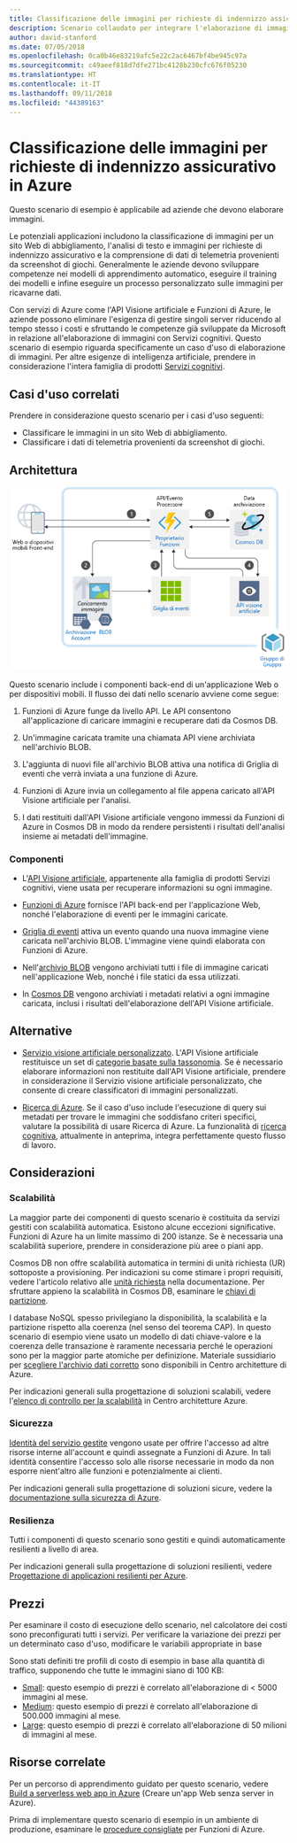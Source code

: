 ```yaml
---
title: Classificazione delle immagini per richieste di indennizzo assicurativo in Azure
description: Scenario collaudato per integrare l'elaborazione di immagini nelle applicazioni Azure.
author: david-stanford
ms.date: 07/05/2018
ms.openlocfilehash: 0ca0b46e83219afc5e22c2ac6467bf4be945c97a
ms.sourcegitcommit: c49aeef818d7dfe271bc4128b230cfc676f05230
ms.translationtype: HT
ms.contentlocale: it-IT
ms.lasthandoff: 09/11/2018
ms.locfileid: "44389163"
---
```

# <a name="image-classification-for-insurance-claims-on-azure"></a>Classificazione delle immagini per richieste di indennizzo assicurativo in Azure

Questo scenario di esempio è applicabile ad aziende che devono elaborare immagini.

Le potenziali applicazioni includono la classificazione di immagini per un sito Web di abbigliamento, l'analisi di testo e immagini per richieste di indennizzo assicurativo e la comprensione di dati di telemetria provenienti da screenshot di giochi. Generalmente le aziende devono sviluppare competenze nei modelli di apprendimento automatico, eseguire il training dei modelli e infine eseguire un processo personalizzato sulle immagini per ricavarne dati.

Con servizi di Azure come l'API Visione artificiale e Funzioni di Azure, le aziende possono eliminare l'esigenza di gestire singoli server riducendo al tempo stesso i costi e sfruttando le competenze già sviluppate da Microsoft in relazione all'elaborazione di immagini con Servizi cognitivi. Questo scenario di esempio riguarda specificamente un caso d'uso di elaborazione di immagini. Per altre esigenze di intelligenza artificiale, prendere in considerazione l'intera famiglia di prodotti [Servizi cognitivi][cognitive-docs].

## <a name="related-use-cases"></a>Casi d'uso correlati

Prendere in considerazione questo scenario per i casi d'uso seguenti:

* Classificare le immagini in un sito Web di abbigliamento.
* Classificare i dati di telemetria provenienti da screenshot di giochi.

## <a name="architecture"></a>Architettura

![Architettura di app intelligenti: visione artificiale][architecture-computer-vision]

Questo scenario include i componenti back-end di un'applicazione Web o per dispositivi mobili. Il flusso dei dati nello scenario avviene come segue:

1. Funzioni di Azure funge da livello API. Le API consentono all'applicazione di caricare immagini e recuperare dati da Cosmos DB.

2. Un'immagine caricata tramite una chiamata API viene archiviata nell'archivio BLOB.

3. L'aggiunta di nuovi file all'archivio BLOB attiva una notifica di Griglia di eventi che verrà inviata a una funzione di Azure.

4. Funzioni di Azure invia un collegamento al file appena caricato all'API Visione artificiale per l'analisi.

5. I dati restituiti dall'API Visione artificiale vengono immessi da Funzioni di Azure in Cosmos DB in modo da rendere persistenti i risultati dell'analisi insieme ai metadati dell'immagine.

### <a name="components"></a>Componenti

* L'[API Visione artificiale][computer-vision-docs], appartenente alla famiglia di prodotti Servizi cognitivi, viene usata per recuperare informazioni su ogni immagine.

* [Funzioni di Azure][functions-docs] fornisce l'API back-end per l'applicazione Web, nonché l'elaborazione di eventi per le immagini caricate.

* [Griglia di eventi][eventgrid-docs] attiva un evento quando una nuova immagine viene caricata nell'archivio BLOB. L'immagine viene quindi elaborata con Funzioni di Azure.

* Nell'[archivio BLOB][storage-docs] vengono archiviati tutti i file di immagine caricati nell'applicazione Web, nonché i file statici da essa utilizzati.

* In [Cosmos DB][cosmos-docs] vengono archiviati i metadati relativi a ogni immagine caricata, inclusi i risultati dell'elaborazione dell'API Visione artificiale.

## <a name="alternatives"></a>Alternative

* [Servizio visione artificiale personalizzato][custom-vision-docs]. L'API Visione artificiale restituisce un set di [categorie basate sulla tassonomia][cv-categories]. Se è necessario elaborare informazioni non restituite dall'API Visione artificiale, prendere in considerazione il Servizio visione artificiale personalizzato, che consente di creare classificatori di immagini personalizzati.

* [Ricerca di Azure][azure-search-docs]. Se il caso d'uso include l'esecuzione di query sui metadati per trovare le immagini che soddisfano criteri specifici, valutare la possibilità di usare Ricerca di Azure. La funzionalità di [ricerca cognitiva][cognitive-search], attualmente in anteprima, integra perfettamente questo flusso di lavoro.

## <a name="considerations"></a>Considerazioni

### <a name="scalability"></a>Scalabilità

La maggior parte dei componenti di questo scenario è costituita da servizi gestiti con scalabilità automatica. Esistono alcune eccezioni significative. Funzioni di Azure ha un limite massimo di 200 istanze. Se è necessaria una scalabilità superiore, prendere in considerazione più aree o piani app.

Cosmos DB non offre scalabilità automatica in termini di unità richiesta (UR) sottoposte a provisioning.  Per indicazioni su come stimare i propri requisiti, vedere l'articolo relativo alle [unità richiesta][request-units] nella documentazione. Per sfruttare appieno la scalabilità in Cosmos DB, esaminare le [chiavi di partizione][partition-key].

I database NoSQL spesso privilegiano la disponibilità, la scalabilità e la partizione rispetto alla coerenza (nel senso del teorema CAP).  In questo scenario di esempio viene usato un modello di dati chiave-valore e la coerenza delle transazione è raramente necessaria perché le operazioni sono per la maggior parte atomiche per definizione. Materiale sussidiario per [scegliere l'archivio dati corretto](../../guide/technology-choices/data-store-overview.md) sono disponibili in Centro architetture di Azure.

Per indicazioni generali sulla progettazione di soluzioni scalabili, vedere l'[elenco di controllo per la scalabilità][scalability] in Centro architetture Azure.

### <a name="security"></a>Sicurezza

[Identità del servizio gestite][msi] vengono usate per offrire l'accesso ad altre risorse interne all'account e quindi assegnate a Funzioni di Azure. In tali identità consentire l'accesso solo alle risorse necessarie in modo da non esporre nient'altro alle funzioni e potenzialmente ai clienti.  

Per indicazioni generali sulla progettazione di soluzioni sicure, vedere la [documentazione sulla sicurezza di Azure][security].

### <a name="resiliency"></a>Resilienza

Tutti i componenti di questo scenario sono gestiti e quindi automaticamente resilienti a livello di area.

Per indicazioni generali sulla progettazione di soluzioni resilienti, vedere [Progettazione di applicazioni resilienti per Azure][resiliency].

## <a name="pricing"></a>Prezzi

Per esaminare il costo di esecuzione dello scenario, nel calcolatore dei costi sono preconfigurati tutti i servizi. Per verificare la variazione dei prezzi per un determinato caso d'uso, modificare le variabili appropriate in base

Sono stati definiti tre profili di costo di esempio in base alla quantità di traffico, supponendo che tutte le immagini siano di 100 KB:

* [Small][pricing]: questo esempio di prezzi è correlato all'elaborazione di &lt; 5000 immagini al mese.
* [Medium][medium-pricing]: questo esempio di prezzi è correlato all'elaborazione di 500.000 immagini al mese.
* [Large][large-pricing]: questo esempio di prezzi è correlato all'elaborazione di 50 milioni di immagini al mese.

## <a name="related-resources"></a>Risorse correlate

Per un percorso di apprendimento guidato per questo scenario, vedere [Build a serverless web app in Azure][serverless] (Creare un'app Web senza server in Azure).  

Prima di implementare questo scenario di esempio in un ambiente di produzione, esaminare le [procedure consigliate][functions-best-practices] per Funzioni di Azure.

<!-- links -->
[pricing]: https://azure.com/e/f9b59d238b43423683db73f4a31dc380
[medium-pricing]: https://azure.com/e/7c7fc474db344b87aae93bc29ae27108
[large-pricing]: https://azure.com/e/cbadbca30f8640d6a061f8457a74ba7d
[functions-docs]: /azure/azure-functions/
[computer-vision-docs]: /azure/cognitive-services/computer-vision/home
[storage-docs]: /azure/storage/
[azure-search-docs]: /azure/search/
[cognitive-search]: /azure/search/cognitive-search-concept-intro
[architecture-computer-vision]: ./media/architecture-computer-vision.png
[serverless]: /azure/functions/tutorial-static-website-serverless-api-with-database
[cosmos-docs]: /azure/cosmos-db/
[eventgrid-docs]: /azure/event-grid/
[cognitive-docs]: /azure/#pivot=products&panel=ai
[custom-vision-docs]: /azure/cognitive-services/Custom-Vision-Service/home
[cv-categories]: /azure/cognitive-services/computer-vision/home#the-86-category-concept
[resiliency]: /azure/architecture/resiliency/
[security]: /azure/security/
[scalability]: /azure/architecture/checklist/scalability
[functions-best-practices]: /azure/azure-functions/functions-best-practices
[msi]: /azure/app-service/app-service-managed-service-identity
[request-units]: /azure/cosmos-db/request-units
[partition-key]: /azure/cosmos-db/partition-data